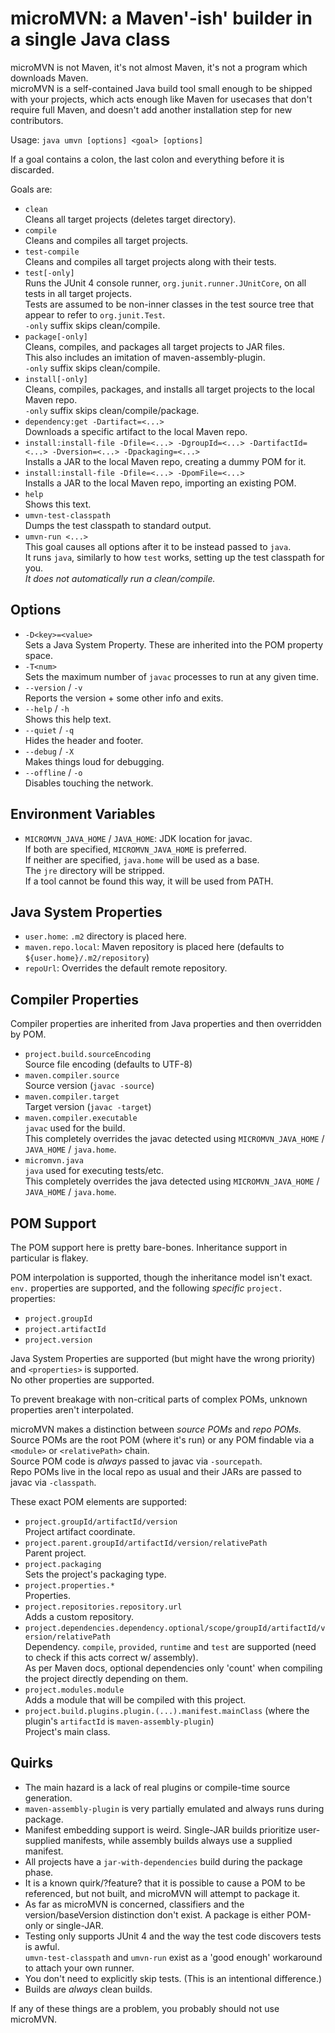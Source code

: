 # microMVN: a Maven'-ish' builder in a single Java class

microMVN is not Maven, it's not almost Maven, it's not a program which downloads Maven.\
microMVN is a self-contained Java build tool small enough to be shipped with your projects, which acts enough like Maven for usecases that don't require full Maven, and doesn't add another installation step for new contributors.

Usage: `java umvn [options] <goal> [options]`

If a goal contains a colon, the last colon and everything before it is discarded.

Goals are:

 * `clean`\
   Cleans all target projects (deletes target directory).
 * `compile`\
   Cleans and compiles all target projects.
 * `test-compile`\
   Cleans and compiles all target projects along with their tests.
 * `test[-only]`\
   Runs the JUnit 4 console runner, `org.junit.runner.JUnitCore`, on all tests in all target projects.\
   Tests are assumed to be non-inner classes in the test source tree that appear to refer to `org.junit.Test`.\
   `-only` suffix skips clean/compile.
 * `package[-only]`\
   Cleans, compiles, and packages all target projects to JAR files.\
   This also includes an imitation of maven-assembly-plugin.\
   `-only` suffix skips clean/compile.
 * `install[-only]`\
   Cleans, compiles, packages, and installs all target projects to the local Maven repo.\
   `-only` suffix skips clean/compile/package.
 * `dependency:get -Dartifact=<...>`\
   Downloads a specific artifact to the local Maven repo.
 * `install:install-file -Dfile=<...> -DgroupId=<...> -DartifactId=<...> -Dversion=<...> -Dpackaging=<...>`\
   Installs a JAR to the local Maven repo, creating a dummy POM for it.
 * `install:install-file -Dfile=<...> -DpomFile=<...>`\
   Installs a JAR to the local Maven repo, importing an existing POM.
 * `help`\
   Shows this text.
 * `umvn-test-classpath`\
   Dumps the test classpath to standard output.
 * `umvn-run <...>`\
   This goal causes all options after it to be instead passed to `java`.\
   It runs `java`, similarly to how `test` works, setting up the test classpath for you.\
   *It does not automatically run a clean/compile.*

## Options

 * `-D<key>=<value>`\
   Sets a Java System Property. These are inherited into the POM property space.
 * `-T<num>`\
   Sets the maximum number of `javac` processes to run at any given time.
 * `--version` / `-v`\
   Reports the version + some other info and exits.
 * `--help` / `-h`\
   Shows this help text.
 * `--quiet` / `-q`\
   Hides the header and footer.
 * `--debug` / `-X`\
   Makes things loud for debugging.
 * `--offline` / `-o`\
   Disables touching the network.

## Environment Variables

 * `MICROMVN_JAVA_HOME` / `JAVA_HOME`: JDK location for javac.\
   If both are specified, `MICROMVN_JAVA_HOME` is preferred.\
   If neither are specified, `java.home` will be used as a base.\
   The `jre` directory will be stripped.\
   If a tool cannot be found this way, it will be used from PATH.

## Java System Properties

* `user.home`: `.m2` directory is placed here.
* `maven.repo.local`: Maven repository is placed here (defaults to `${user.home}/.m2/repository`)
* `repoUrl`: Overrides the default remote repository.

## Compiler Properties

Compiler properties are inherited from Java properties and then overridden by POM.

 * `project.build.sourceEncoding`\
   Source file encoding (defaults to UTF-8)
 * `maven.compiler.source`\
   Source version (`javac -source`)
 * `maven.compiler.target`\
   Target version (`javac -target`)
 * `maven.compiler.executable`\
   `javac` used for the build.\
   This completely overrides the javac detected using `MICROMVN_JAVA_HOME` / `JAVA_HOME` / `java.home`.
 * `micromvn.java`\
   `java` used for executing tests/etc.\
   This completely overrides the java detected using `MICROMVN_JAVA_HOME` / `JAVA_HOME` / `java.home`.

## POM Support

The POM support here is pretty bare-bones. Inheritance support in particular is flakey.

POM interpolation is supported, though the inheritance model isn't exact.\
`env.` properties are supported, and the following *specific* `project.` properties:

* `project.groupId`
* `project.artifactId`
* `project.version`

Java System Properties are supported (but might have the wrong priority) and `<properties>` is supported.\
No other properties are supported.

To prevent breakage with non-critical parts of complex POMs, unknown properties aren't interpolated.

microMVN makes a distinction between *source POMs* and *repo POMs.*\
Source POMs are the root POM (where it's run) or any POM findable via a `<module>` or `<relativePath>` chain.\
Source POM code is *always* passed to javac via `-sourcepath`.\
Repo POMs live in the local repo as usual and their JARs are passed to javac via `-classpath`.

These exact POM elements are supported:

* `project.groupId/artifactId/version`\
  Project artifact coordinate.
* `project.parent.groupId/artifactId/version/relativePath`\
  Parent project.
* `project.packaging`\
  Sets the project's packaging type.
* `project.properties.*`\
  Properties.
* `project.repositories.repository.url`\
  Adds a custom repository.
* `project.dependencies.dependency.optional/scope/groupId/artifactId/version/relativePath`\
  Dependency. `compile`, `provided`, `runtime` and `test` are supported (need to check if this acts correct w/ assembly).\
  As per Maven docs, optional dependencies only 'count' when compiling the project directly depending on them.
* `project.modules.module`\
  Adds a module that will be compiled with this project.
* `project.build.plugins.plugin.(...).manifest.mainClass` (where the plugin's `artifactId` is `maven-assembly-plugin`)\
  Project's main class.

## Quirks

* The main hazard is a lack of real plugins or compile-time source generation.
* `maven-assembly-plugin` is very partially emulated and always runs during package.
* Manifest embedding support is weird. Single-JAR builds prioritize user-supplied manifests, while assembly builds always use a supplied manifest.
* All projects have a `jar-with-dependencies` build during the package phase.
* It is a known quirk/?feature? that it is possible to cause a POM to be referenced, but not built, and microMVN will attempt to package it.
* As far as microMVN is concerned, classifiers and the version/baseVersion distinction don't exist. A package is either POM-only or single-JAR.
* Testing only supports JUnit 4 and the way the test code discovers tests is awful.\
  `umvn-test-classpath` and `umvn-run` exist as a 'good enough' workaround to attach your own runner.
* You don't need to explicitly skip tests. (This is an intentional difference.)
* Builds are *always* clean builds.

If any of these things are a problem, you probably should not use microMVN.
